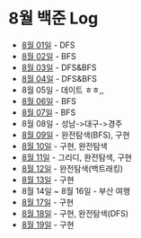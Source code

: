 # 8월 백준 Log

- [8월 01일](./0801/) - DFS
- [8월 02일](./0802/) - BFS
- [8월 03일](./0803/) - DFS&BFS
- [8월 04일](./0804/) - DFS&BFS
- 8월 05일 - 데이트 ㅎㅎ,,
- [8월 06일](./0806/) - BFS
- [8월 07일](./0807/) - BFS
- 8월 08일 - 성남->대구->경주
- [8월 09일](./0809/) - 완전탐색(BFS), 구현
- [8월 10일](./0810/) - 구현, 완전탐색
- [8월 11일](./0811) - 그리디, 완전탐색, 구현
- [8월 12일](./0812) - 완전탐색(백트래킹)
- [8월 13일](./0813) - 구현
- 8월 14일 ~ 8월 16일 - 부산 여행
- [8월 17일](./0817) - 구현
- [8월 18일](./0818) - 구현, 완전탐색(DFS)
- [8월 19일](./0819) - 구현